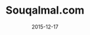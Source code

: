 ---
layout: site
title: "Souqalmal.com"
date: 2015-12-17
categories: [community]
version: 1.4.14
major: 1
minor: 4
patch: 14
slug: souqalmal
link: http://www.souqalmal.com/ae-en
submitter: lpolepeddi
permalink: /sites/:slug
---